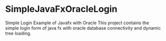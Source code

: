 # SimpleJavaFxOracleLogin
Simple Login Example of Javafx with Oracle
This project contains the simple login form of java fx with oracle database connectivity and dynamic tree loading.
